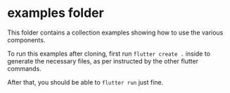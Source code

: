 # examples folder

This folder contains a collection examples showing how to use the various components.

To run this examples after cloning, first run `flutter create .` inside to generate the necessary files, as per instructed by the other flutter commands.

After that, you should be able to `flutter run` just fine.
